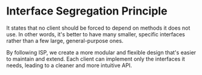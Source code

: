 # Interface Segregation Principle

It states that no client should be forced to depend on methods it does not use. In other words, it's better to have many smaller, specific interfaces rather than a few large, general-purpose ones.

By following ISP, we create a more modular and flexible design that's easier to maintain and extend. Each client can implement only the interfaces it needs, leading to a cleaner and more intuitive API.